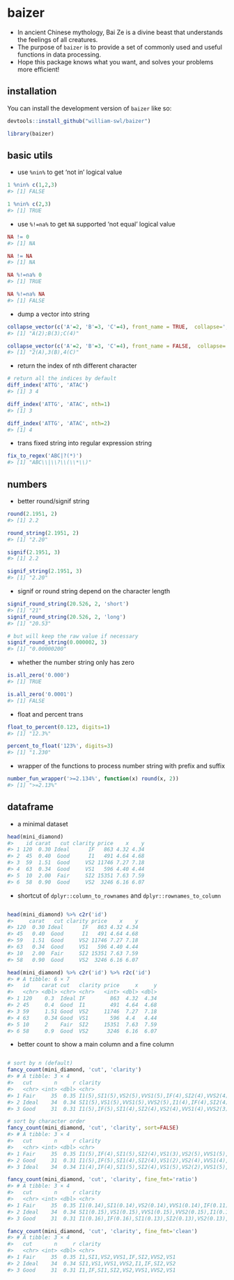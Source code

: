 
<!-- README.md is generated from README.Rmd. Please edit that file -->

# baizer

<!-- badges: start -->
<!-- badges: end -->

- In ancient Chinese mythology, Bai Ze is a divine beast that
  understands the feelings of all creatures.
- The purpose of `baizer` is to provide a set of commonly used and
  useful functions in data processing.
- Hope this package knows what you want, and solves your problems more
  efficient!

## installation

You can install the development version of `baizer` like so:

``` r
devtools::install_github("william-swl/baizer")
```

``` r
library(baizer)
```

## basic utils

- use `%nin%` to get ‘not in’ logical value

``` r
1 %nin% c(1,2,3)
#> [1] FALSE

1 %nin% c(2,3)
#> [1] TRUE
```

- use `%!=na%` to get `NA` supported ‘not equal’ logical value

``` r
NA != 0
#> [1] NA

NA != NA
#> [1] NA

NA %!=na% 0
#> [1] TRUE

NA %!=na% NA
#> [1] FALSE
```

- dump a vector into string

``` r
collapse_vector(c('A'=2, 'B'=3, 'C'=4), front_name = TRUE,  collapse=';')
#> [1] "A(2);B(3);C(4)"

collapse_vector(c('A'=2, 'B'=3, 'C'=4), front_name = FALSE,  collapse=',')
#> [1] "2(A),3(B),4(C)"
```

- return the index of nth different character

``` r
# return all the indices by default
diff_index('ATTG', 'ATAC')
#> [1] 3 4

diff_index('ATTG', 'ATAC', nth=1)
#> [1] 3

diff_index('ATTG', 'ATAC', nth=2)
#> [1] 4
```

- trans fixed string into regular expression string

``` r
fix_to_regex('ABC|?(*)')
#> [1] "ABC\\|\\?\\(\\*\\)"
```

## numbers

- better round/signif string

``` r
round(2.1951, 2)
#> [1] 2.2

round_string(2.1951, 2)
#> [1] "2.20"

signif(2.1951, 3)
#> [1] 2.2

signif_string(2.1951, 3)
#> [1] "2.20"
```

- signif or round string depend on the character length

``` r
signif_round_string(20.526, 2, 'short')
#> [1] "21"
signif_round_string(20.526, 2, 'long')
#> [1] "20.53"

# but will keep the raw value if necessary
signif_round_string(0.000002, 3)
#> [1] "0.00000200"
```

- whether the number string only has zero

``` r
is.all_zero('0.000')
#> [1] TRUE

is.all_zero('0.0001')
#> [1] FALSE
```

- float and percent trans

``` r
float_to_percent(0.123, digits=1)
#> [1] "12.3%"

percent_to_float('123%', digits=3)
#> [1] "1.230"
```

- wrapper of the functions to process number string with prefix and
  suffix

``` r
number_fun_wrapper('>=2.134%', function(x) round(x, 2))
#> [1] ">=2.13%"
```

## dataframe

- a minimal dataset

``` r
head(mini_diamond)
#>    id carat   cut clarity price    x    y
#> 1 120  0.30 Ideal      IF   863 4.32 4.34
#> 2  45  0.40  Good      I1   491 4.64 4.68
#> 3  59  1.51  Good     VS2 11746 7.27 7.18
#> 4  63  0.34  Good     VS1   596 4.40 4.44
#> 5  10  2.00  Fair     SI2 15351 7.63 7.59
#> 6  58  0.90  Good     VS2  3246 6.16 6.07
```

- shortcut of `dplyr::column_to_rownames` and
  `dplyr::rownames_to_column`

``` r

head(mini_diamond) %>% c2r('id')
#>     carat   cut clarity price    x    y
#> 120  0.30 Ideal      IF   863 4.32 4.34
#> 45   0.40  Good      I1   491 4.64 4.68
#> 59   1.51  Good     VS2 11746 7.27 7.18
#> 63   0.34  Good     VS1   596 4.40 4.44
#> 10   2.00  Fair     SI2 15351 7.63 7.59
#> 58   0.90  Good     VS2  3246 6.16 6.07

head(mini_diamond) %>% c2r('id') %>% r2c('id')
#> # A tibble: 6 × 7
#>   id    carat cut   clarity price     x     y
#>   <chr> <dbl> <chr> <chr>   <int> <dbl> <dbl>
#> 1 120    0.3  Ideal IF        863  4.32  4.34
#> 2 45     0.4  Good  I1        491  4.64  4.68
#> 3 59     1.51 Good  VS2     11746  7.27  7.18
#> 4 63     0.34 Good  VS1       596  4.4   4.44
#> 5 10     2    Fair  SI2     15351  7.63  7.59
#> 6 58     0.9  Good  VS2      3246  6.16  6.07
```

- better count to show a main column and a fine column

``` r

# sort by n (default)
fancy_count(mini_diamond, 'cut', 'clarity')
#> # A tibble: 3 × 4
#>   cut       n     r clarity                                                
#>   <chr> <int> <dbl> <chr>                                                  
#> 1 Fair     35  0.35 I1(5),SI1(5),VS2(5),VVS1(5),IF(4),SI2(4),VVS2(4),VS1(3)
#> 2 Ideal    34  0.34 SI1(5),VS1(5),VVS1(5),VVS2(5),I1(4),IF(4),SI2(4),VS2(2)
#> 3 Good     31  0.31 I1(5),IF(5),SI1(4),SI2(4),VS2(4),VVS1(4),VVS2(3),VS1(2)

# sort by character order
fancy_count(mini_diamond, 'cut', 'clarity', sort=FALSE)
#> # A tibble: 3 × 4
#>   cut       n     r clarity                                                
#>   <chr> <int> <dbl> <chr>                                                  
#> 1 Fair     35  0.35 I1(5),IF(4),SI1(5),SI2(4),VS1(3),VS2(5),VVS1(5),VVS2(4)
#> 2 Good     31  0.31 I1(5),IF(5),SI1(4),SI2(4),VS1(2),VS2(4),VVS1(4),VVS2(3)
#> 3 Ideal    34  0.34 I1(4),IF(4),SI1(5),SI2(4),VS1(5),VS2(2),VVS1(5),VVS2(5)

fancy_count(mini_diamond, 'cut', 'clarity', fine_fmt='ratio')
#> # A tibble: 3 × 4
#>   cut       n     r clarity                                                     
#>   <chr> <int> <dbl> <chr>                                                       
#> 1 Fair     35  0.35 I1(0.14),SI1(0.14),VS2(0.14),VVS1(0.14),IF(0.11),SI2(0.11),…
#> 2 Ideal    34  0.34 SI1(0.15),VS1(0.15),VVS1(0.15),VVS2(0.15),I1(0.12),IF(0.12)…
#> 3 Good     31  0.31 I1(0.16),IF(0.16),SI1(0.13),SI2(0.13),VS2(0.13),VVS1(0.13),…

fancy_count(mini_diamond, 'cut', 'clarity', fine_fmt='clean')
#> # A tibble: 3 × 4
#>   cut       n     r clarity                        
#>   <chr> <int> <dbl> <chr>                          
#> 1 Fair     35  0.35 I1,SI1,VS2,VVS1,IF,SI2,VVS2,VS1
#> 2 Ideal    34  0.34 SI1,VS1,VVS1,VVS2,I1,IF,SI2,VS2
#> 3 Good     31  0.31 I1,IF,SI1,SI2,VS2,VVS1,VVS2,VS1
```

